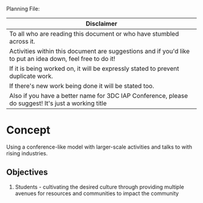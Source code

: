 Planning File:

|Disclaimer                                                                                                |
|----------------------------------------------------------------------------------------------------------|
|To all who are reading this document or who have stumbled across it.                                      |
|Activities within this document are suggestions and if you'd like to put an idea down, feel free to do it!|
|If it is being worked on, it will be expressly stated to prevent duplicate work.                          |
|If there's new work being done it will be stated too.                                                     |
|Also if you have a better name for 3DC IAP Conference, please do suggest! It's just a working title           |

# Concept
Using a conference-like model with larger-scale activities and talks to  with rising industries.

## Objectives
1. Students - cultivating the desired culture through providing multiple avenues for resources and communities to impact the community
